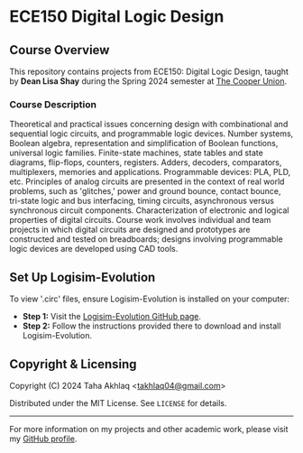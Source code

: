 # ECE150 Digital Logic Design

## Course Overview
This repository contains projects from ECE150: Digital Logic Design, taught by **Dean Lisa Shay** during the Spring 2024 semester at [The Cooper Union](http://www.cooper.edu).

### Course Description
Theoretical and practical issues concerning design with combinational and sequential logic circuits, and programmable logic devices. Number systems, Boolean algebra, representation and simplification of Boolean functions, universal logic families. Finite-state machines, state tables and state diagrams, flip-flops, counters, registers. Adders, decoders, comparators, multiplexers, memories and applications. Programmable devices: PLA, PLD, etc. Principles of analog circuits are presented in the context of real world problems, such as 'glitches,' power and ground bounce, contact bounce, tri-state logic and bus interfacing, timing circuits, asynchronous versus synchronous circuit components. Characterization of electronic and logical properties of digital circuits. Course work involves individual and team projects in which digital circuits are designed and prototypes are constructed and tested on breadboards; designs involving programmable logic devices are developed using CAD tools.

## Set Up Logisim-Evolution
To view '.circ' files, ensure Logisim-Evolution is installed on your computer:

- **Step 1:** Visit the [Logisim-Evolution GitHub page](https://github.com/logisim-evolution/logisim-evolution).
- **Step 2:** Follow the instructions provided there to download and install Logisim-Evolution.

## Copyright & Licensing
Copyright (C) 2024 Taha Akhlaq <[takhlaq04@gmail.com](mailto:takhlaq04@gmail.com)>

Distributed under the MIT License. See `LICENSE` for details.

---

For more information on my projects and other academic work, please visit my [GitHub profile](https://github.com/TahaAkhlaq).